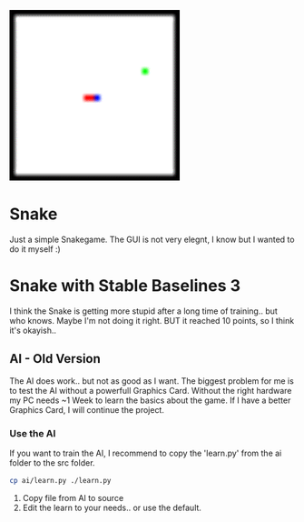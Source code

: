 ![Snake](snake.gif "Snake")


# Snake
Just a simple Snakegame. The GUI is not very elegnt, I know but I wanted to do it myself :)


# Snake with Stable Baselines 3
I think the Snake is getting more stupid after a long time of training.. but who knows. Maybe I'm not doing it right. BUT it reached 10 points, so I think it's okayish..

## AI - Old Version
The AI does work.. but not as good as I want. The biggest problem for me is to test the AI without a powerfull Graphics Card. Without the right hardware my PC needs ~1 Week to learn the basics about the game.
If I have a better Graphics Card, I will continue the project.

### Use the AI
If you want to train the AI, I recommend to copy the 'learn.py' from the ai folder to the src folder. 
```bash
cp ai/learn.py ./learn.py
```
1. Copy file from AI to source
2. Edit the learn to your needs.. or use the default.